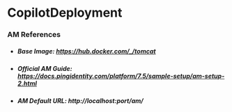 # CopilotDeployment

### AM References
* ##### Base Image: https://hub.docker.com/_/tomcat
* ##### Official AM Guide: https://docs.pingidentity.com/platform/7.5/sample-setup/am-setup-2.html
* ##### AM Default URL: http://localhost:port/am/



